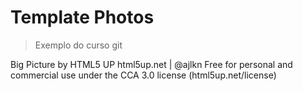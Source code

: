 # Template Photos

> Exemplo do curso git 

Big Picture by HTML5 UP
html5up.net | @ajlkn
Free for personal and commercial use under the CCA 3.0 license (html5up.net/license)

